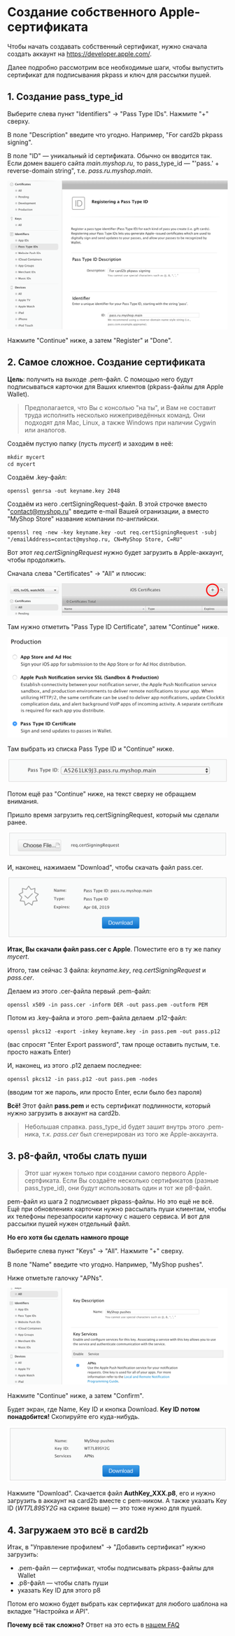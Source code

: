 # Создание собственного Apple-сертификата

Чтобы начать создавать собственный сертификат, нужно сначала создать аккаунт на https://developer.apple.com/.

Далее подробно рассмотрим все необходимые шаги, чтобы выпустить сертификат для подписывания pkpass и ключ для рассылки пушей.


## 1. Создание pass_type_id

Выберите слева пункт "Identifiers" → "Pass Type IDs". Нажмите "+" сверху. 

В поле "Description" введите что угодно. Например, "For card2b pkpass signing". 
 
В поле "ID" — уникальный id сертификата. 
Обычно он вводится так. Если домен вашего сайта *main.myshop.ru*, то pass_type_id — "'pass.' + reverse-domain string", т.е. *pass.ru.myshop.main*.

![screenshot: register pass_type_id](../img/screen_pass_type_id_1.png)    

Нажмите "Continue" ниже, а затем "Register" и "Done".  


## 2. Самое сложное. Создание сертификата

**Цель**: получить на выходе .pem-файл. С помощью него будут подписываться карточки для Ваших клиентов (pkpass-файлы для Apple Wallet).

> Предполагается, что Вы с консолью "на ты", и Вам не составит труда исполнить несколько нижеприведённых команд. Они подходят для Mac, Linux, а также Windows при наличии Cygwin или аналогов. 

Создаём пустую папку (пусть *mycert*) и заходим в неё:

```
mkdir mycert
cd mycert
```

Создаём .key-файл: 

```
openssl genrsa -out keyname.key 2048
```

Создаём из него .certSigningRequest-файл. 
В этой строчке вместо "contact@myshop.ru" введите e-mail Вашей огранизации, а вместо "MyShop Store" название компании по-английски.

```
openssl req -new -key keyname.key -out req.certSigningRequest -subj "/emailAddress=contact@myshop.ru, CN=MyShop Store, C=RU"
```

Вот этот *req.certSigningRequest* нужно будет загрузить в Apple-аккаунт, чтобы продолжить.

Сначала слева "Certificates" → "All" и плюсик:

![screenshot: certificates all plus](../img/screen_cert_step_1.png)

Там нужно отметить "Pass Type ID Certificate", затем "Continue" ниже.

![screenshot: choose pass type id](../img/screen_cert_step_2.png)

Там выбрать из списка Pass Type ID и "Continue" ниже.

![screenshot: choose pass type id](../img/screen_cert_step_3.png)

Потом ещё раз "Continue" ниже, на текст сверху не обращаем внимания.

Пришло время загрузить req.certSigningRequest, который мы сделали ранее.

![screenshot: upload certSigningRequest file](../img/screen_cert_step_4.png)

И, наконец, нажимаем "Download", чтобы скачать файл pass.cer.

![screenshot: download cer file](../img/screen_cert_step_5.png)

**Итак, Вы скачали файл pass.cer с Apple**. Поместите его в ту же папку *mycert*.

Итого, там сейчас 3 файла: *keyname.key*, *req.certSigningRequest* и *pass.cer*.

Делаем из этого .cer-файла первый .pem-файл:

```
openssl x509 -in pass.cer -inform DER -out pass.pem -outform PEM
```

Потом из .key-файла и этого .pem-файла делаем .p12-файл:

```
openssl pkcs12 -export -inkey keyname.key -in pass.pem -out pass.p12
```

(вас спросят "Enter Export password", там проще оставить пустым, т.е. просто нажать Enter)

И, наконец, из этого .p12 делаем последнее:

```
openssl pkcs12 -in pass.p12 -out pass.pem -nodes
```

(вводим тот же пароль, или просто Enter, если было без пароля)

**Всё!** Этот файл **pass.pem** и есть сертификат подлинности, который нужно загрузить в аккаунт на card2b. 

> Небольшая справка. pass_type_id будет зашит внутрь этого .pem-ника, т.к. *pass.cer* был сгенерирован из того же Apple-аккаунта.


## 3. p8-файл, чтобы слать пуши

> Этот шаг нужен только при создании самого первого Apple-сертфиката. Если Вы создаёте несколько сертификатов (разные pass_type_id), они будут использовать один и тот же p8-файл.

pem-файл из шага 2 подписывает pkpass-файлы. Но это ещё не всё. 
Ещё при обновлениях карточки нужно рассылать пуши клиентам, чтобы их телефоны перезапросили карточку с нашего сервиса.
И вот для рассылки пушей нужен отдельный файл. 

**Но его хотя бы сделать намного проще**

Выберите слева пункт "Keys" → "All". Нажмите "+" сверху. 

В поле "Name" введите что угодно. Например, "MyShop pushes".

Ниже отметьте галочку "APNs". 

![screenshot](../img/screen_key_step_1.png)

Нажмите "Continue" ниже, а затем "Confirm".

Будет экран, где Name, Key ID и кнопка Download. **Key ID потом понадобится!** Скопируйте его куда-нибудь.

![screenshot](../img/screen_key_step_2.png)

Нажмите "Download". Скачается файл **AuthKey_XXX.p8**, его и нужно загрузить в аккаунт на card2b вместе с pem-ником. 
А также указать Key ID (*WT7L89SY2G* на скрине выше) — это тоже нужно для пушей.


## 4. Загружаем это всё в card2b

Итак, в "Управление профилем" → "Добавить сертификат" нужно загрузить:
- .pem-файл — сертификат, чтобы подписывать pkpass-файлы для Wallet
- .p8-файл — чтобы слать пуши
- указать Key ID для этого p8

Потом его можно будет выбрать как сертификат для любого шаблона на вкладке "Настройка и API".

**Почему всё так сложно?** Ответ на это есть в [нашем FAQ](./certs-faq.md)

